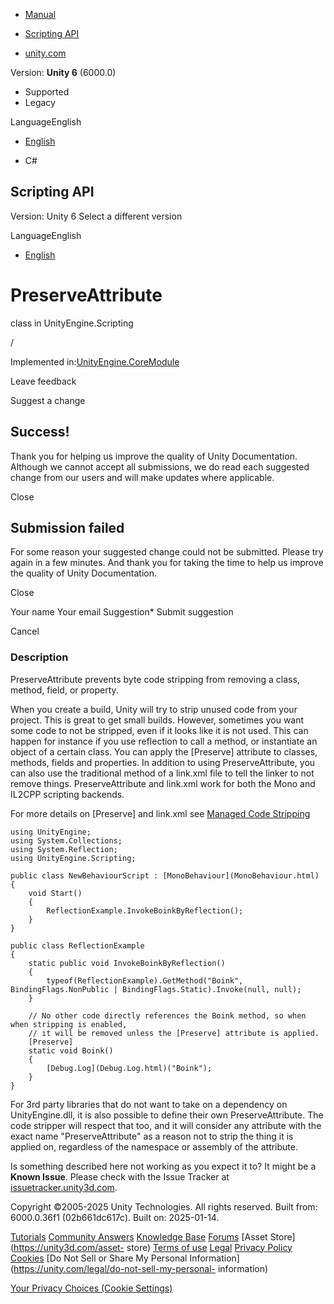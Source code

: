 [ ]()

  * [Manual](../Manual/index.html)
  * [Scripting API](../ScriptReference/index.html)

  * [unity.com](https://unity.com/)

Version: **Unity 6** (6000.0)

  * Supported
  * Legacy

LanguageEnglish

  * [English]()

  * C#

[ ](https://docs.unity3d.com)

## Scripting API

Version: Unity 6 Select a different version

LanguageEnglish

  * [English]()

# PreserveAttribute

class in UnityEngine.Scripting

/

Implemented in:[UnityEngine.CoreModule](UnityEngine.CoreModule.html)

Leave feedback

Suggest a change

## Success!

Thank you for helping us improve the quality of Unity Documentation. Although
we cannot accept all submissions, we do read each suggested change from our
users and will make updates where applicable.

Close

## Submission failed

For some reason your suggested change could not be submitted. Please <a>try
again</a> in a few minutes. And thank you for taking the time to help us
improve the quality of Unity Documentation.

Close

Your name Your email Suggestion* Submit suggestion

Cancel

[ ]()

### Description

PreserveAttribute prevents byte code stripping from removing a class, method,
field, or property.

When you create a build, Unity will try to strip unused code from your
project. This is great to get small builds. However, sometimes you want some
code to not be stripped, even if it looks like it is not used. This can happen
for instance if you use reflection to call a method, or instantiate an object
of a certain class. You can apply the [Preserve] attribute to classes,
methods, fields and properties. In addition to using PreserveAttribute, you
can also use the traditional method of a link.xml file to tell the linker to
not remove things. PreserveAttribute and link.xml work for both the Mono and
IL2CPP scripting backends.  
  
For more details on [Preserve] and link.xml see [Managed Code
Stripping](../Manual/ManagedCodeStripping.html)

    
    
    using UnityEngine;
    using System.Collections;
    using System.Reflection;
    using UnityEngine.Scripting;  
      
    public class NewBehaviourScript : [MonoBehaviour](MonoBehaviour.html)
    {
        void Start()
        {
            ReflectionExample.InvokeBoinkByReflection();
        }
    }  
      
    public class ReflectionExample
    {
        static public void InvokeBoinkByReflection()
        {
            typeof(ReflectionExample).GetMethod("Boink", BindingFlags.NonPublic | BindingFlags.Static).Invoke(null, null);
        }  
      
        // No other code directly references the Boink method, so when when stripping is enabled,
        // it will be removed unless the [Preserve] attribute is applied.
        [Preserve]
        static void Boink()
        {
            [Debug.Log](Debug.Log.html)("Boink");
        }
    }
    

For 3rd party libraries that do not want to take on a dependency on
UnityEngine.dll, it is also possible to define their own PreserveAttribute.
The code stripper will respect that too, and it will consider any attribute
with the exact name "PreserveAttribute" as a reason not to strip the thing it
is applied on, regardless of the namespace or assembly of the attribute.

Is something described here not working as you expect it to? It might be a
**Known Issue**. Please check with the Issue Tracker at
[issuetracker.unity3d.com](https://issuetracker.unity3d.com).

Copyright ©2005-2025 Unity Technologies. All rights reserved. Built from:
6000.0.36f1 (02b661dc617c). Built on: 2025-01-14.

[Tutorials](https://unity3d.com/learn) [Community
Answers](https://answers.unity3d.com) [Knowledge
Base](https://support.unity3d.com/hc/en-us)
[Forums](https://forum.unity3d.com) [Asset Store](https://unity3d.com/asset-
store) [Terms of use](https://docs.unity3d.com/Manual/TermsOfUse.html)
[Legal](https://unity.com/legal) [Privacy
Policy](https://unity.com/legal/privacy-policy)
[Cookies](https://unity.com/legal/cookie-policy) [Do Not Sell or Share My
Personal Information](https://unity.com/legal/do-not-sell-my-personal-
information)

[Your Privacy Choices (Cookie Settings)](javascript:void\(0\);)

